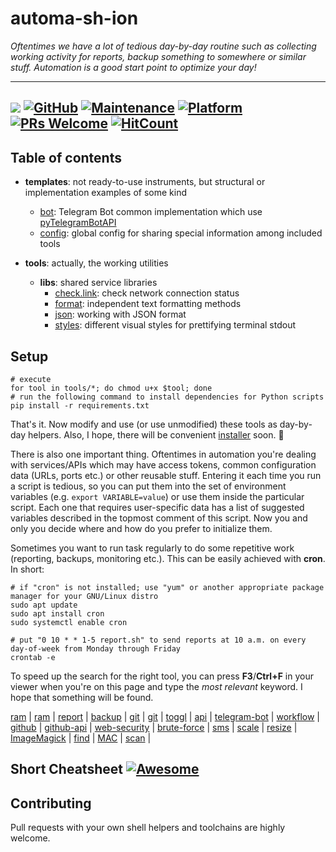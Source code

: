 # automa-sh-ion

_Oftentimes we have a lot of tedious day-by-day routine such as collecting working activity for reports, backup something to somewhere or similar stuff.
Automation is a good start point to optimize your day!_

---
<a href="https://www.gnu.org/software/bash/" target="_blank"><img src="https://img.shields.io/badge/Lang-Bash%204.4+-blue.svg"></a>
[![GitHub](https://img.shields.io/github/license/mashape/apistatus.svg?style=flat-square)](license.md)
[![Maintenance](https://img.shields.io/maintenance/yes/2021.svg?style=flat-square)]()
[![Platform](https://img.shields.io/badge/OS-GNU%2FLinux-yellowgreen.svg?style=flat-square)]()
[![PRs Welcome](https://img.shields.io/badge/PRs-welcome-blue.svg)]()
[![HitCount](https://hits.dwyl.com/zhibirc/automa-sh-ion.svg)](https://hits.dwyl.com/zhibirc/automa-sh-ion)
---

## Table of contents

- **templates**: not ready-to-use instruments, but structural or implementation examples of some kind
  - [bot](templates/telegram.bot.py): Telegram Bot common implementation which use [pyTelegramBotAPI](https://pypi.org/project/pyTelegramBotAPI/)
  - [config](templates/config.sh): global config for sharing special information among included tools

- **tools**: actually, the working utilities
  - **libs**: shared service libraries
    - [check.link](tools/libs/check.link.sh): check network connection status
    - [format](tools/libs/format.sh): independent text formatting methods
    - [json](tools/libs/json.sh): working with JSON format
    - [styles](tools/libs/styles.sh): different visual styles for prettifying terminal stdout


## Setup

```shell script
# execute
for tool in tools/*; do chmod u+x $tool; done
# run the following command to install dependencies for Python scripts
pip install -r requirements.txt
```

That's it. Now modify and use (or use unmodified) these tools as day-by-day helpers.
Also, I hope, there will be convenient [installer](install.sh) soon. :turtle:

There is also one important thing. Oftentimes in automation you're dealing with services/APIs which may have access tokens,
common configuration data (URLs, ports etc.) or other reusable stuff. Entering it each time you run a script is tedious,
so you can put them into the set of environment variables (e.g. `export VARIABLE=value`) or use them inside the particular script.
Each one that requires user-specific data has a list of suggested variables described in the topmost comment of this script.
Now you and only you decide where and how do you prefer to initialize them.

Sometimes you want to run task regularly to do some repetitive work (reporting, backups, monitoring etc.). This can be easily achieved with **cron**. In short:

```shell script
# if "cron" is not installed; use "yum" or another appropriate package manager for your GNU/Linux distro
sudo apt update
sudo apt install cron
sudo systemctl enable cron

# put "0 10 * * 1-5 report.sh" to send reports at 10 a.m. on every day-of-week from Monday through Friday
crontab -e
```

To speed up the search for the right tool, you can press **F3**/**Ctrl+F** in your viewer when you're on this page
and type the _most relevant_ keyword. I hope that something will be found.

[ram](tools/monitor.ram.full.sh) | [ram](tools/monitor.ram.sh) | [report](tools/report.sh) | [backup](tools/backup.create.deploy.sh) | [git](tools/get.parent.branch.sh) |
[git](tools/clone.repos.sh) | [toggl](tools/report.sh) | [api](tools/report.sh) | [telegram-bot](templates/telegram.bot.py) | [workflow](tools/start.sh) |
[github](tools/clone.repos.sh) | [github-api](tools/clone.repos.sh) | [web-security](tools/light.brute) | [brute-force](tools/light.brute) | [sms](tools/hack.alarm.sh) |
[scale](tools/scaler.sh) | [resize](tools/scaler.sh) | [ImageMagick](tools/scaler.sh) | [find](tools/finder.sh) | [MAC](tools/spies/device.by.mac.sh) |
[scan](tools/spies/device.by.mac.sh) |


## Short Cheatsheet [![Awesome](https://cdn.rawgit.com/sindresorhus/awesome/d7305f38d29fed78fa85652e3a63e154dd8e8829/media/badge.svg)]()


## Contributing

Pull requests with your own shell helpers and toolchains are highly welcome.
